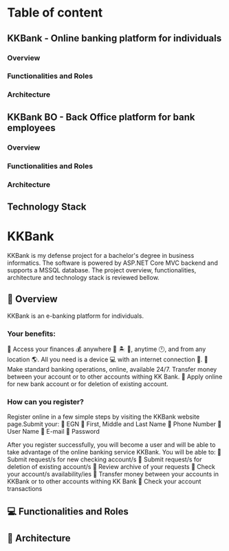 # Table of content
## KKBank - Online banking platform for individuals
### Overview
### Functionalities and Roles
### Architecture
## KKBank BO - Back Office platform for bank employees
### Overview
### Functionalities and Roles
### Architecture
## Technology Stack



# KKBank

KKBank is my defense project for a bachelor's degree in business informatics. 
The software is powered by ASP.NET Core MVC backend and supports a MSSQL database. The project overview, functionalities, architecture and technology stack is reviewed bellow.

## :pencil: Overview

KKBank is an e-banking platform for individuals.
### Your benefits:
:pushpin: Access your finances :moneybag: anywhere :house_with_garden: :desert_island: :office:, anytime :clock12:, and from any location :earth_americas:. All you need is a device :computer: with an internet connection :electric_plug:.
:pushpin: Make standard banking operations, online, available 24/7. Transfer money between your account or to other accounts withing KK Bank.
:pushpin: Apply online for new bank account or for deletion of existing account.

### How can you register?
Register online in a few simple steps by visiting the KKBank website page.Submit your:
:pushpin: EGN
:pushpin: First, Middle and Last Name
:pushpin: Phone Number
:pushpin: User Name
:pushpin: E-mail
:pushpin: Password

After you register successfully, you will become a user and will be able to take advantage of the online banking service KKBank. You will be able to:
:pushpin: Submit request/s for new checking account/s
:pushpin: Submit request/s for deletion of existing account/s
:pushpin: Review archive of your requests
:pushpin: Check your account/s availability/ies
:pushpin: Transfer money between your accounts in KKBank or to other accounts withing KK Bank
:pushpin: Check your account transactions

## :computer: Functionalities and Roles


## :hammer: Architecture